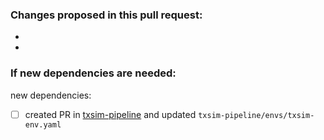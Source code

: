 

### Changes proposed in this pull request:
-
-

### If new dependencies are needed:
new dependencies: <dependencies>
- [ ] created PR <link-to-PR> in [txsim-pipeline](https://github.com/theislab/txsim-pipeline) and updated `txsim-pipeline/envs/txsim-env.yaml`
